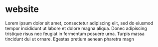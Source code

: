 # website

Lorem ipsum dolor sit amet, consectetur adipiscing elit, sed do eiusmod tempor incididunt ut labore et dolore magna aliqua. Donec adipiscing tristique risus nec feugiat in fermentum posuere urna. Turpis massa tincidunt dui ut ornare. Egestas pretium aenean pharetra magn
